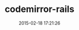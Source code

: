 ---
layout: post
title:  "codemirror-rails"
repo:   "fixlr/codemirror-rails"
date:   2015-02-18 17:21:26
gemurl: https://rubygems.org/gems/codemirror-rails
---